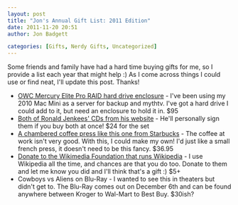 ```yaml
---
layout: post
title: "Jon's Annual Gift List: 2011 Edition"
date: 2011-11-20 20:51
author: Jon Badgett

categories: [Gifts, Nerdy Gifts, Uncategorized]
---
```

Some friends and family have had a hard time buying gifts for me, so I provide a list each year that might help :) As I come across things I could use or find neat, I'll update this post. Thanks!
<ul>
	<li><a href="http://eshop.macsales.com/item/OWC/MEPQ936AL2/" target="_blank">OWC Mercury Elite Pro RAID hard drive enclosure</a> - I've been using my 2010 Mac Mini as a server for backup and mythtv. I've got a hard drive I could add to it, but need an enclosure to hold it in. $95</li>
	<li><a href="https://www.ronaldjenkees.com/cd-store/" target="_blank">Both of Ronald Jenkees' CDs from his website</a> - He'll personally sign them if you buy both at once! $24 for the set</li>
	<li><a href="http://www.starbucksstore.com/Chambord-Coffee-Press-by-Bodum%C2%AE-4-cup/001148549,default,pd.html?start=1&amp;cgid=coffee-presses">A chambered coffee press like this one from Starbucks</a> - The coffee at work isn't very good. With this, I could make my own! I'd just like a small french press, it doesn't need to be this fancy. $36.95</li>
	<li><a href="https://wikimediafoundation.org/wiki/Donate">Donate to the Wikimedia Foundation that runs Wikipedia</a> - I use Wikipedia all the time, and chances are that you do too. Donate to them and let me know you did and I'll think that's a gift :) $5+</li>
	<li>Cowboys vs Aliens on Blu-Ray - I wanted to see this in theaters but didn't get to. The Blu-Ray comes out on December 6th and can be found anywhere between Kroger to Wal-Mart to Best Buy. $30ish?</li>
</ul>
